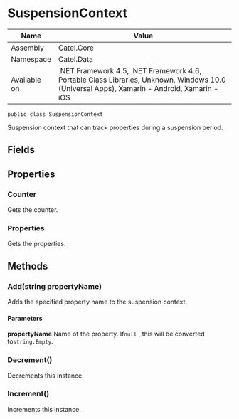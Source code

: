 

# SuspensionContext

Name|Value
---|---
Assembly|Catel.Core
Namespace|Catel.Data
Available on|.NET Framework 4.5, .NET Framework 4.6, Portable Class Libraries, Unknown, Windows 10.0 (Universal Apps), Xamarin - Android, Xamarin - iOS

```
public class SuspensionContext
```

Suspension context that can track properties during a suspension period.



## Fields

## Properties

### Counter

Gets the counter.



### Properties

Gets the properties.



## Methods

### Add(string propertyName)

Adds the specified property name to the suspension context.

#### Parameters

**propertyName**
Name of the property. If`null` , this will be converted to`string.Empty`.



### Decrement()

Decrements this instance.



### Increment()

Increments this instance.




